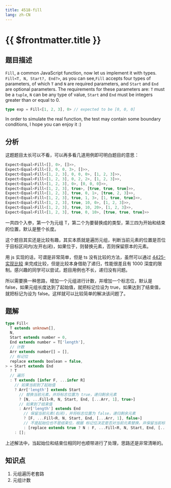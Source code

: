 ```yaml
---
title: 4518-fill
lang: zh-CN
---
```


# {{ $frontmatter.title }}

## 题目描述

`Fill`, a common JavaScript function, now let us implement it with types.
`Fill<T, N, Start?, End?>`, as you can see,`Fill` accepts four types of parameters, of which `T` and `N` are required parameters, and `Start` and `End` are optional parameters.
The requirements for these parameters are: `T` must be a `tuple`, `N` can be any type of value, `Start` and `End` must be integers greater than or equal to 0.

```ts
type exp = Fill<[1, 2, 3], 0> // expected to be [0, 0, 0]
```
In order to simulate the real function, the test may contain some boundary conditions, I hope you can enjoy it :)

## 分析

这题题目太长可以不看，可以再多看几道用例即可明白题目的意思：

```ts
Expect<Equal<Fill<[], 0>, []>>,
Expect<Equal<Fill<[], 0, 0, 3>, []>>,
Expect<Equal<Fill<[1, 2, 3], 0, 0, 0>, [1, 2, 3]>>,
Expect<Equal<Fill<[1, 2, 3], 0, 2, 2>, [1, 2, 3]>>,
Expect<Equal<Fill<[1, 2, 3], 0>, [0, 0, 0]>>,
Expect<Equal<Fill<[1, 2, 3], true>, [true, true, true]>>,
Expect<Equal<Fill<[1, 2, 3], true, 0, 1>, [true, 2, 3]>>,
Expect<Equal<Fill<[1, 2, 3], true, 1, 3>, [1, true, true]>>,
Expect<Equal<Fill<[1, 2, 3], true, 10, 0>, [1, 2, 3]>>,
Expect<Equal<Fill<[1, 2, 3], true, 10, 20>, [1, 2, 3]>>,
Expect<Equal<Fill<[1, 2, 3], true, 0, 10>, [true, true, true]>>
```

一共四个入参，第一个为元组 T，第二个为要替换成的类型，第三四为开始和结束的位置，默认是整个长度。

这个题目其实还是比较有趣，其实本质就是遍历元组，判断当前元素的位置是否位于目标区间内(左开右闭)，如果位于，则替换元素，否则保留原本的元素。

用 js 实现的话，可谓是非常简单，但是 ts 没有比较的方法，虽然可以通过 [4425-实现比较](/docs/medium/4425-%E5%AE%9E%E7%8E%B0%E6%AF%94%E8%BE%83.md) 来完成比较，但是比较本身借助了递归，性能很差且有 1000 深度的限制。感兴趣的同学可以尝试，题目用例也不长，递归没有问题。

所以需要换一种思路，增加一个元组进行计数，并增加一个标志位，默认是 false，如果元组长度达到了起始值，就把标记位设为 true，如果达到了结束值，就把标记为设为 false。这样就可以比较简单的解决该问题了。

## 题解

```ts
type Fill<
  T extends unknown[],
  N,
  Start extends number = 0,
  End extends number = T['length'],
  // 计数
  Arr extends number[] = [],
  // 标记位
  replace extends boolean = false,
> = Start extends End
  ? T
  // 遍历
  : T extends [infer F, ...infer R]
    // 如果当前到了起始值
    ? Arr['length'] extends Start
      // 替换当前元素，并将标志位置为 true，递归剩余元素
      ? [N, ...Fill<R, N, Start, End, [...Arr, 1], true>]
      // 如果到了结束值
      : Arr['length'] extends End
        // 保留当前元素(右闭)，并将标志位置为 false，递归剩余元素
        ? [F, ...Fill<R, N, Start, End, [...Arr, 1], false>]
        // 不是起始位也不是结束位，根据 标记位决定是否对当前元素替换，并保留当前标记位递归剩余元素
        : [replace extends true ? N : F, ...Fill<R, N, Start, End, [...Arr, 1], replace>]
    : [];
```

上述解法中，当起始位和结束位相同时也顺带进行了处理，思路还是非常清晰的。

## 知识点

1. 元组遍历老套路
2. 元组计数